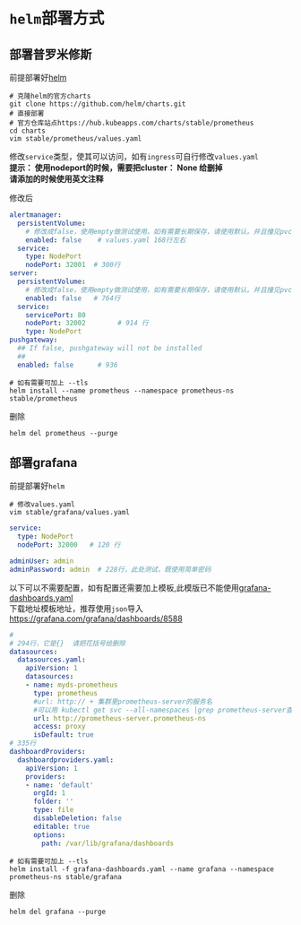 # `helm`部署方式  
## 部署普罗米修斯  

前提部署好[helm](practice/helm/README.md)

```
# 克隆helm的官方charts
git clone https://github.com/helm/charts.git
# 直接部署
# 官方仓库站点https://hub.kubeapps.com/charts/stable/prometheus
cd charts
vim stable/prometheus/values.yaml
```
修改`service`类型，使其可以访问，如有`ingress`可自行修改`values.yaml`  
**提示： 使用nodeport的时候，需要把cluster： None 给删掉**    
**请添加的时候使用英文注释**  

修改后
```yaml
alertmanager:
  persistentVolume:
    # 修改成false，使用empty做测试使用，如有需要长期保存，请使用默认。并且撞见pvc
    enabled: false    # values.yaml 168行左右
  service:
    type: NodePort
    nodePort: 32001  # 300行
server:
  persistentVolume:
    # 修改成false，使用empty做测试使用，如有需要长期保存，请使用默认。并且撞见pvc
    enabled: false   # 764行
  service:
    servicePort: 80
    nodePort: 32002        # 914 行     
    type: NodePort
pushgateway:
  ## If false, pushgateway will not be installed
  ##
  enabled: false      # 936
```

```
# 如有需要可加上 --tls
helm install --name prometheus --namespace prometheus-ns stable/prometheus
```
删除
```
helm del prometheus --purge
```

## 部署grafana
前提部署好`helm`
```
# 修改values.yaml
vim stable/grafana/values.yaml
```

```yaml
service:
  type: NodePort
  nodePort: 32000   # 120 行

adminUser: admin
adminPassword: admin  # 228行，此处测试，既使用简单密码

```
以下可以不需要配置，如有配置还需要加上模板,此模版已不能使用[grafana-dashboards.yaml](/manifests/example/prometheus/grafana-dashboards.yaml)   
下载地址模板地址，推荐使用`json`导入 https://grafana.com/grafana/dashboards/8588  
```yaml
#
# 294行，它是{}  请把花括号给删除
datasources:          
  datasources.yaml:
    apiVersion: 1
    datasources:
    - name: myds-prometheus
      type: prometheus
      #url: http:// + 集群里prometheus-server的服务名
      #可以用 kubectl get svc --all-namespaces |grep prometheus-server查看
      url: http://prometheus-server.prometheus-ns
      access: proxy
      isDefault: true
# 335行
dashboardProviders:
  dashboardproviders.yaml:
    apiVersion: 1
    providers:
    - name: 'default'
      orgId: 1
      folder: ''
      type: file
      disableDeletion: false
      editable: true
      options:
        path: /var/lib/grafana/dashboards
```

```
# 如有需要可加上 --tls
helm install -f grafana-dashboards.yaml --name grafana --namespace prometheus-ns stable/grafana
```
删除
```
helm del grafana --purge
```
